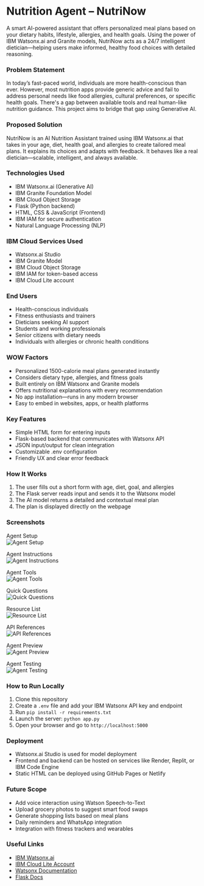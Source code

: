 # Nutrition Agent – NutriNow

A smart AI-powered assistant that offers personalized meal plans based on your dietary habits, lifestyle, allergies, and health goals. Using the power of IBM Watsonx.ai and Granite models, NutriNow acts as a 24/7 intelligent dietician—helping users make informed, healthy food choices with detailed reasoning.

### Problem Statement  
In today’s fast-paced world, individuals are more health-conscious than ever. However, most nutrition apps provide generic advice and fail to address personal needs like food allergies, cultural preferences, or specific health goals. There's a gap between available tools and real human-like nutrition guidance. This project aims to bridge that gap using Generative AI.

### Proposed Solution  
NutriNow is an AI Nutrition Assistant trained using IBM Watsonx.ai that takes in your age, diet, health goal, and allergies to create tailored meal plans. It explains its choices and adapts with feedback. It behaves like a real dietician—scalable, intelligent, and always available.

### Technologies Used  
- IBM Watsonx.ai (Generative AI)  
- IBM Granite Foundation Model  
- IBM Cloud Object Storage  
- Flask (Python backend)  
- HTML, CSS & JavaScript (Frontend)  
- IBM IAM for secure authentication  
- Natural Language Processing (NLP)

### IBM Cloud Services Used  
- Watsonx.ai Studio  
- IBM Granite Model  
- IBM Cloud Object Storage  
- IBM IAM for token-based access  
- IBM Cloud Lite account  

### End Users  
- Health-conscious individuals  
- Fitness enthusiasts and trainers  
- Dieticians seeking AI support  
- Students and working professionals  
- Senior citizens with dietary needs  
- Individuals with allergies or chronic health conditions  

### WOW Factors  
- Personalized 1500-calorie meal plans generated instantly  
- Considers dietary type, allergies, and fitness goals  
- Built entirely on IBM Watsonx and Granite models  
- Offers nutritional explanations with every recommendation  
- No app installation—runs in any modern browser  
- Easy to embed in websites, apps, or health platforms  

### Key Features  
- Simple HTML form for entering inputs  
- Flask-based backend that communicates with Watsonx API  
- JSON input/output for clean integration  
- Customizable .env configuration  
- Friendly UX and clear error feedback  

### How It Works  
1. The user fills out a short form with age, diet, goal, and allergies  
2. The Flask server reads input and sends it to the Watsonx model  
3. The AI model returns a detailed and contextual meal plan  
4. The plan is displayed directly on the webpage  

### Screenshots  
Agent Setup  
![Agent Setup](https://github.com/user-attachments/assets/a42e8054-d1f0-41e4-bb62-dcc44dae6bc7)

Agent Instructions  
![Agent Instructions](https://github.com/user-attachments/assets/99011531-ad5c-4c9a-8464-2d15a4c2b91f)

Agent Tools  
![Agent Tools](https://github.com/user-attachments/assets/b70496f5-d4cd-474e-be56-52adf14e6e86)

Quick Questions  
![Quick Questions](https://github.com/user-attachments/assets/5e4f91c4-208f-4613-980d-b655dbf73dcf)

Resource List  
![Resource List](https://github.com/user-attachments/assets/8e84410d-c876-44a5-bdf1-d7afd3c95d55)

API References  
![API References](https://github.com/user-attachments/assets/b01b0457-3247-48aa-a5a7-3f566fcf3400)

Agent Preview  
![Agent Preview](https://github.com/user-attachments/assets/ca5ed4fd-0f8b-4563-a913-da488bb3e322)

Agent Testing  
![Agent Testing](https://github.com/user-attachments/assets/ebb903ea-b4c1-4807-be68-3abe097381d8)

### How to Run Locally  
1. Clone this repository  
2. Create a `.env` file and add your IBM Watsonx API key and endpoint  
3. Run `pip install -r requirements.txt`  
4. Launch the server: `python app.py`  
5. Open your browser and go to `http://localhost:5000`

### Deployment  
- Watsonx.ai Studio is used for model deployment  
- Frontend and backend can be hosted on services like Render, Replit, or IBM Code Engine  
- Static HTML can be deployed using GitHub Pages or Netlify  

### Future Scope  
- Add voice interaction using Watson Speech-to-Text  
- Upload grocery photos to suggest smart food swaps  
- Generate shopping lists based on meal plans  
- Daily reminders and WhatsApp integration  
- Integration with fitness trackers and wearables  

### Useful Links  
- [IBM Watsonx.ai](https://www.ibm.com/products/watsonx-ai)  
- [IBM Cloud Lite Account](https://cloud.ibm.com/registration)  
- [Watsonx Documentation](https://cloud.ibm.com/docs/watsonx)  
- [Flask Docs](https://flask.palletsprojects.com)